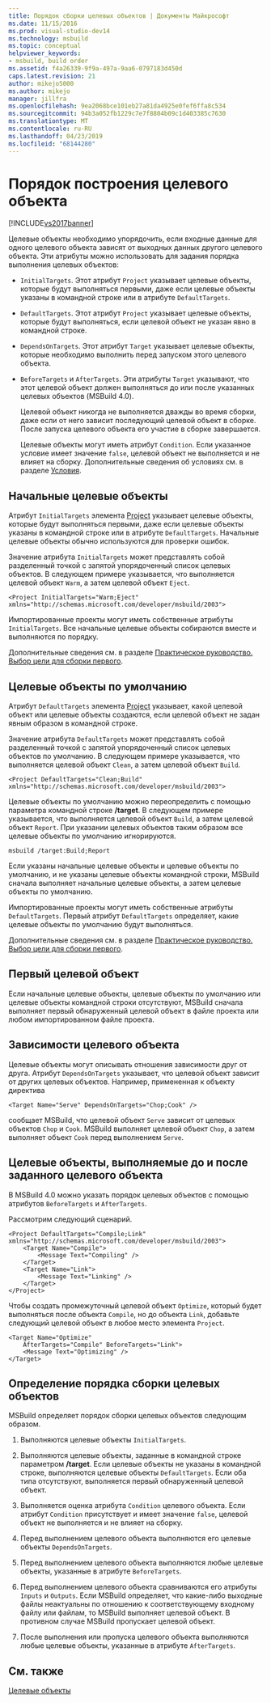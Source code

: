 ```yaml
---
title: Порядок сборки целевых объектов | Документы Майкрософт
ms.date: 11/15/2016
ms.prod: visual-studio-dev14
ms.technology: msbuild
ms.topic: conceptual
helpviewer_keywords:
- msbuild, build order
ms.assetid: f4a26339-9f9a-497a-9aa6-0797183d450d
caps.latest.revision: 21
author: mikejo5000
ms.author: mikejo
manager: jillfra
ms.openlocfilehash: 9ea2068bce101eb27a81da4925e0fef6ffa8c534
ms.sourcegitcommit: 94b3a052fb1229c7e7f8804b09c1d403385c7630
ms.translationtype: MT
ms.contentlocale: ru-RU
ms.lasthandoff: 04/23/2019
ms.locfileid: "68144280"
---
```

# <a name="target-build-order"></a>Порядок построения целевого объекта
[!INCLUDE[vs2017banner](../includes/vs2017banner.md)]

Целевые объекты необходимо упорядочить, если входные данные для одного целевого объекта зависят от выходных данных другого целевого объекта. Эти атрибуты можно использовать для задания порядка выполнения целевых объектов:  
  
- `InitialTargets`. Этот атрибут `Project` указывает целевые объекты, которые будут выполняться первыми, даже если целевые объекты указаны в командной строке или в атрибуте `DefaultTargets`.  
  
- `DefaultTargets`. Этот атрибут `Project` указывает целевые объекты, которые будут выполняться, если целевой объект не указан явно в командной строке.  
  
- `DependsOnTargets`. Этот атрибут `Target` указывает целевые объекты, которые необходимо выполнить перед запуском этого целевого объекта.  
  
- `BeforeTargets` и `AfterTargets`. Эти атрибуты `Target` указывают, что этот целевой объект должен выполняться до или после указанных целевых объектов (MSBuild 4.0).  
  
  Целевой объект никогда не выполняется дважды во время сборки, даже если от него зависит последующий целевой объект в сборке. После запуска целевого объекта его участие в сборке завершается.  
  
  Целевые объекты могут иметь атрибут `Condition`. Если указанное условие имеет значение `false`, целевой объект не выполняется и не влияет на сборку. Дополнительные сведения об условиях см. в разделе [Условия](../msbuild/msbuild-conditions.md).  
  
## <a name="initial-targets"></a>Начальные целевые объекты  
 Атрибут `InitialTargets` элемента [Project](../msbuild/project-element-msbuild.md) указывает целевые объекты, которые будут выполняться первыми, даже если целевые объекты указаны в командной строке или в атрибуте `DefaultTargets`. Начальные целевые объекты обычно используются для проверки ошибок.  
  
 Значение атрибута `InitialTargets` может представлять собой разделенный точкой с запятой упорядоченный список целевых объектов. В следующем примере указывается, что выполняется целевой объект `Warm`, а затем целевой объект `Eject`.  
  
```  
<Project InitialTargets="Warm;Eject" xmlns="http://schemas.microsoft.com/developer/msbuild/2003">  
```  
  
 Импортированные проекты могут иметь собственные атрибуты `InitialTargets`. Все начальные целевые объекты собираются вместе и выполняются по порядку.  
  
 Дополнительные сведения см. в разделе [Практическое руководство. Выбор цели для сборки первого](../msbuild/how-to-specify-which-target-to-build-first.md).  
  
## <a name="default-targets"></a>Целевые объекты по умолчанию  
 Атрибут `DefaultTargets` элемента [Project](../msbuild/project-element-msbuild.md) указывает, какой целевой объект или целевые объекты создаются, если целевой объект не задан явным образом в командной строке.  
  
 Значение атрибута `DefaultTargets` может представлять собой разделенный точкой с запятой упорядоченный список целевых объектов по умолчанию. В следующем примере указывается, что выполняется целевой объект `Clean`, а затем целевой объект `Build`.  
  
```  
<Project DefaultTargets="Clean;Build" xmlns="http://schemas.microsoft.com/developer/msbuild/2003">  
```  
  
 Целевые объекты по умолчанию можно переопределить с помощью параметра командной строке **/target**. В следующем примере указывается, что выполняется целевой объект `Build`, а затем целевой объект `Report`. При указании целевых объектов таким образом все целевые объекты по умолчанию игнорируются.  
  
 `msbuild /target:Build;Report`  
  
 Если указаны начальные целевые объекты и целевые объекты по умолчанию, и не указаны целевые объекты командной строки, MSBuild сначала выполняет начальные целевые объекты, а затем целевые объекты по умолчанию.  
  
 Импортированные проекты могут иметь собственные атрибуты `DefaultTargets`. Первый атрибут `DefaultTargets` определяет, какие целевые объекты по умолчанию будут выполняться.  
  
 Дополнительные сведения см. в разделе [Практическое руководство. Выбор цели для сборки первого](../msbuild/how-to-specify-which-target-to-build-first.md).  
  
## <a name="first-target"></a>Первый целевой объект  
 Если начальные целевые объекты, целевые объекты по умолчанию или целевые объекты командной строки отсутствуют, MSBuild сначала выполняет первый обнаруженный целевой объект в файле проекта или любом импортированном файле проекта.  
  
## <a name="target-dependencies"></a>Зависимости целевого объекта  
 Целевые объекты могут описывать отношения зависимости друг от друга. Атрибут `DependsOnTargets` указывает, что целевой объект зависит от других целевых объектов. Например, примененная к объекту директива  
  
```  
<Target Name="Serve" DependsOnTargets="Chop;Cook" />  
```  
  
 сообщает MSBuild, что целевой объект `Serve` зависит от целевых объектов `Chop` и `Cook`. MSBuild выполняет целевой объект `Chop`, а затем выполняет объект `Cook` перед выполнением `Serve`.  
  
## <a name="beforetargets-and-after-targets"></a>Целевые объекты, выполняемые до и после заданного целевого объекта  
 В MSBuild 4.0 можно указать порядок целевых объектов с помощью атрибутов `BeforeTargets` и `AfterTargets`.  
  
 Рассмотрим следующий сценарий.  
  
```  
<Project DefaultTargets="Compile;Link" xmlns="http://schemas.microsoft.com/developer/msbuild/2003">  
    <Target Name="Compile">  
        <Message Text="Compiling" />  
    </Target>  
    <Target Name="Link">  
        <Message Text="Linking" />  
    </Target>  
</Project>  
```  
  
 Чтобы создать промежуточный целевой объект `Optimize`, который будет выполняться после объекта `Compile`, но до объекта `Link`, добавьте следующий целевой объект в любое место элемента `Project`.  
  
```  
<Target Name="Optimize"   
    AfterTargets="Compile" BeforeTargets="Link">  
    <Message Text="Optimizing" />  
</Target>  
```  
  
## <a name="determining-the-target-build-order"></a>Определение порядка сборки целевых объектов  
 MSBuild определяет порядок сборки целевых объектов следующим образом.  
  
1. Выполняются целевые объекты `InitialTargets`.  
  
2. Выполняются целевые объекты, заданные в командной строке параметром **/target**. Если целевые объекты не указаны в командной строке, выполняются целевые объекты `DefaultTargets`. Если оба типа отсутствуют, выполняется первый обнаруженный целевой объект.  
  
3. Выполняется оценка атрибута `Condition` целевого объекта. Если атрибут `Condition` присутствует и имеет значение `false`, целевой объект не выполняется и не влияет на сборку.  
  
4. Перед выполнением целевого объекта выполняются его целевые объекты `DependsOnTargets`.  
  
5. Перед выполнением целевого объекта выполняются любые целевые объекты, указанные в атрибуте `BeforeTargets`.  
  
6. Перед выполнением целевого объекта сравниваются его атрибуты `Inputs` и `Outputs`. Если MSBuild определяет, что какие-либо выходные файлы неактуальны по отношению к соответствующему входному файлу или файлам, то MSBuild выполняет целевой объект. В противном случае MSBuild пропускает целевой объект.  
  
7. После выполнения или пропуска целевого объекта выполняются любые целевые объекты, указанные в атрибуте `AfterTargets`.  
  
## <a name="see-also"></a>См. также  
 [Целевые объекты](../msbuild/msbuild-targets.md)
